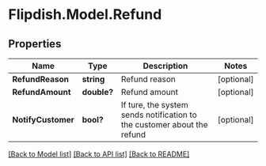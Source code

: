 # Flipdish.Model.Refund
## Properties

Name | Type | Description | Notes
------------ | ------------- | ------------- | -------------
**RefundReason** | **string** | Refund reason | [optional] 
**RefundAmount** | **double?** | Refund amount | [optional] 
**NotifyCustomer** | **bool?** | If ture, the system sends notification to the customer about the refund | [optional] 

[[Back to Model list]](../README.md#documentation-for-models) [[Back to API list]](../README.md#documentation-for-api-endpoints) [[Back to README]](../README.md)


